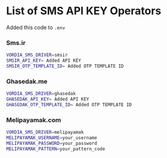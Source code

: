 # List of SMS API KEY Operators

Added this code to `.env`

### Sms.ir

```bash
VORDIA_SMS_DRIVER=smsir
SMSIR_API_KEY= Added API KEY
SMSIR_OTP_TEMPLATE_ID= Added OTP TEMPLATE ID
```

### Ghasedak.me

```bash
VORDIA_SMS_DRIVER=ghasedak
GHASEDAK_API_KEY= Added API KEY
GHASEDAK_OTP_TEMPLATE_ID= Added OTP TEMPLATE ID
```

### Melipayamak.com

```bash
VORDIA_SMS_DRIVER=melipayamak
MELIPAYAMAK_USERNAME=your_username
MELIPAYAMAK_PASSWORD=your_password
MELIPAYAMAK_PATTERN=your_pattern_code
```
